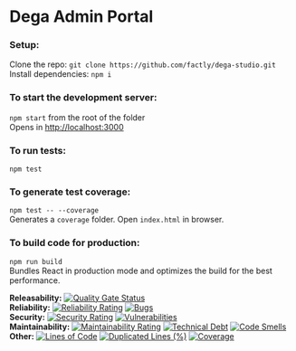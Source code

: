 # Dega Admin Portal

### Setup:

Clone the repo: `git clone https://github.com/factly/dega-studio.git`<br />
Install dependencies: `npm i`

### To start the development server:<br />

`npm start` from the root of the folder <br />
Opens in [http://localhost:3000](http://localhost:3000)

### To run tests:<br />

`npm test`

### To generate test coverage:<br />

`npm test -- --coverage`<br />
Generates a `coverage` folder. Open `index.html` in browser.

### To build code for production:<br />

`npm run build`<br />
Bundles React in production mode and optimizes the build for the best performance.

**Releasability:** [![Quality Gate Status](https://sonarcloud.io/api/project_badges/measure?project=factly_dega-studio&metric=alert_status)](https://sonarcloud.io/dashboard?id=factly_dega-studio)  
**Reliability:** [![Reliability Rating](https://sonarcloud.io/api/project_badges/measure?project=factly_dega-studio&metric=reliability_rating)](https://sonarcloud.io/dashboard?id=factly_dega-studio) [![Bugs](https://sonarcloud.io/api/project_badges/measure?project=factly_dega-studio&metric=bugs)](https://sonarcloud.io/dashboard?id=factly_dega-studio)  
**Security:** [![Security Rating](https://sonarcloud.io/api/project_badges/measure?project=factly_dega-studio&metric=security_rating)](https://sonarcloud.io/dashboard?id=factly_dega-studio) [![Vulnerabilities](https://sonarcloud.io/api/project_badges/measure?project=factly_dega-studio&metric=vulnerabilities)](https://sonarcloud.io/dashboard?id=factly_dega-studio)  
**Maintainability:** [![Maintainability Rating](https://sonarcloud.io/api/project_badges/measure?project=factly_dega-studio&metric=sqale_rating)](https://sonarcloud.io/dashboard?id=factly_dega-studio) [![Technical Debt](https://sonarcloud.io/api/project_badges/measure?project=factly_dega-studio&metric=sqale_index)](https://sonarcloud.io/dashboard?id=factly_dega-studio) [![Code Smells](https://sonarcloud.io/api/project_badges/measure?project=factly_dega-studio&metric=code_smells)](https://sonarcloud.io/dashboard?id=factly_dega-studio)  
**Other:** [![Lines of Code](https://sonarcloud.io/api/project_badges/measure?project=factly_dega-studio&metric=ncloc)](https://sonarcloud.io/dashboard?id=factly_dega-studio) [![Duplicated Lines (%)](https://sonarcloud.io/api/project_badges/measure?project=factly_dega-studio&metric=duplicated_lines_density)](https://sonarcloud.io/dashboard?id=factly_dega-studio) [![Coverage](https://sonarcloud.io/api/project_badges/measure?project=factly_dega-studio&metric=coverage)](https://sonarcloud.io/dashboard?id=factly_dega-studio)
